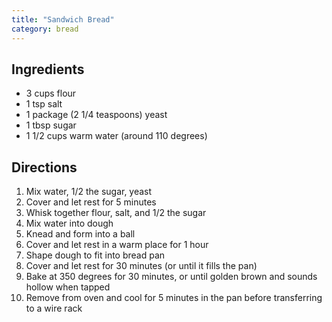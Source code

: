 ```yaml
---
title: "Sandwich Bread"
category: bread
---
```


## Ingredients
- 3 cups flour
- 1 tsp salt
- 1 package (2 1/4 teaspoons) yeast
- 1 tbsp sugar
- 1 1/2 cups warm water (around 110 degrees)


## Directions
1. Mix water, 1/2 the sugar, yeast
2. Cover and let rest for 5 minutes
3. Whisk together flour, salt, and 1/2 the sugar
4. Mix water into dough
5. Knead and form into a ball
6. Cover and let rest in a warm place for 1 hour
7. Shape dough to fit into bread pan
8. Cover and let rest for 30 minutes (or until it fills the pan)
9. Bake at 350 degrees for 30 minutes, or until golden brown and sounds hollow when tapped
10. Remove from oven and cool for 5 minutes in the pan before transferring to a wire rack
